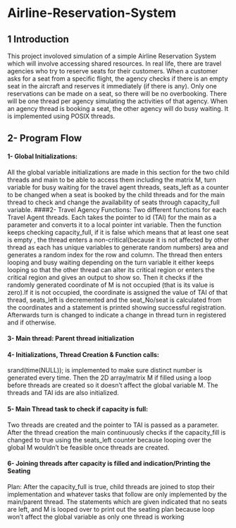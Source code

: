 # Airline-Reservation-System
## 1 Introduction
This project involoved simulation of a simple Airline Reservation System which will involve
accessing shared resources. In real life, there are travel agencies who try to reserve seats for
their customers. When a customer asks for a seat from a specific flight, the agency checks if
there is an empty seat in the aircraft and reserves it immediately (if there is any). Only one
reservations can be made on a seat, so there will be no overbooking. There will be one thread
per agency simulating the activities of that agency. When an agency thread is booking a seat,
the other agency will do busy waiting.
It is implemented using POSIX threads.

## 2- Program Flow
#### 1- Global Initializations: 
All the global variable initializations are made in this section for the two
child threads and main to be able to access them including the matrix M, turn variable for busy waiting
for the travel agent threads, seats_left as a counter to be changed when a seat is booked by the child
threads and for the main thread to check and change the availability of seats through capacity_full
variable.
####2- Travel Agency Functions: 
Two different functions for each Travel Agent threads. Each takes
the pointer to id (TAI) for the main as a parameter and converts it to a local pointer int variable. Then
the function keeps checking capacity_full, if it is false which means that at least one seat is empty , the
thread enters a non-critical(because it is not affected by other thread as each has unique variables to
generate random numbers) area and generates a random index for the row and column. The thread
then enters looping and busy waiting depending on the turn variable it either keeps looping so that the
other thread can alter its critical region or enters the critical region and gives an output to show so. Then
it checks if the randomly generated coordinate of M is not occupied (that is its value is zero).If it is not
occupied, the coordinate is assigned the value of TAI of that thread, seats_left is decremented and the
seat_No/seat is calculated from the coordinates and a statement is printed showing successful
registration. Afterwards turn is changed to indicate a change in thread turn in registered and if
otherwise.
#### 3- Main thread: Parent thread initialization
#### 4- Initializations, Thread Creation & Function calls: 
srand(time(NULL)); is implemented to
make sure distinct number is generated every time. Then the 2D array/matrix M if filled using a loop
before threads are created so it doesn’t affect the global variable M. The threads and TAI ids are also
initialized.
#### 5- Main Thread task to check if capacity is full: 
Two threads are created and the pointer to
TAI is passed as a parameter. After the thread creation the main continuously checks if the capacity_fill
is changed to true using the seats_left counter because looping over the global M wouldn’t be feasible
once threads are created.
#### 6- Joining threads after capacity is filled and indication/Printing the Seating
Plan: 
After the capacity_full is true, child threads are joined to stop their implementation and
whatever tasks that follow are only implemented by the main/parent thread. The statements which are
given indicated that no seats are left, and M is looped over to print out the seating plan because loop
won’t affect the global variable as only one thread is working
